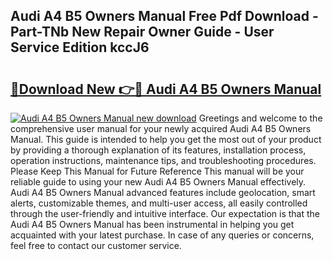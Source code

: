 ## Audi A4 B5 Owners Manual Free Pdf Download - Part-TNb New Repair Owner Guide - User Service Edition kccJ6

# <h2><a href="http://cf26806.oget.top/?id=Audi+A4+B5+Owners+Manual">🔗Download New 👉🔴 Audi A4 B5 Owners Manual</a></h2>

[![Audi A4 B5 Owners Manual new download](https://i.imgur.com/5g1atiW.png)](http://cf26806.oget.top/?id=Audi+A4+B5+Owners+Manual)
Greetings and welcome to the comprehensive user manual for your newly acquired Audi A4 B5 Owners Manual. This guide is intended to help you get the most out of your product by providing a thorough explanation of its features, installation process, operation instructions, maintenance tips, and troubleshooting procedures. Please Keep This Manual for Future Reference This manual will be your reliable guide to using your new Audi A4 B5 Owners Manual effectively. Audi A4 B5 Owners Manual advanced features include geolocation, smart alerts, customizable themes, and multi-user access, all easily controlled through the user-friendly and intuitive interface. Our expectation is that the Audi A4 B5 Owners Manual has been instrumental in helping you get acquainted with your latest purchase. In case of any queries or concerns, feel free to contact our customer service.
